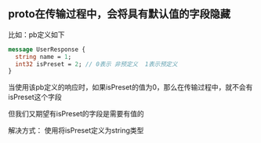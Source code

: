 
## proto在传输过程中，会将具有默认值的字段隐藏
比如：pb定义如下
```protobuf
message UserResponse {
  string name = 1;
  int32 isPreset = 2; // 0表示 非预定义  1表示预定义
}
```
当使用该pb定义的响应时，如果isPreset的值为0，那么在传输过程中，就不会有isPreset这个字段

但我们又期望有isPreset的字段是需要有值的

解决方式：
使用将isPreset定义为string类型